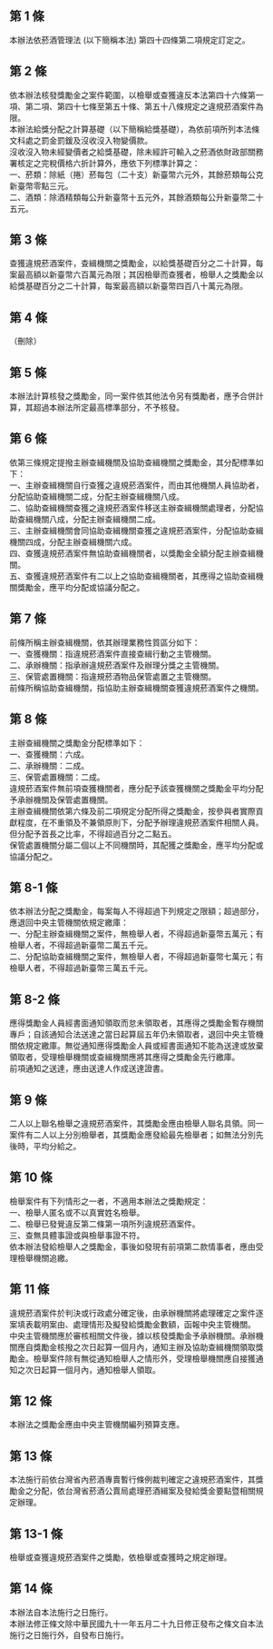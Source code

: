 第 1 條
-------
本辦法依菸酒管理法 (以下簡稱本法) 第四十四條第二項規定訂定之。

第 2 條
-------
依本辦法核發獎勵金之案件範圍，以檢舉或查獲違反本法第四十六條第一  
項、第二項、第四十七條至第五十條、第五十八條規定之違規菸酒案件為  
限。  
本辦法給獎分配之計算基礎（以下簡稱給獎基礎），為依前項所列本法條  
文科處之罰金罰鍰及沒收沒入物變價款。  
沒收沒入物未經變價者之給獎基礎，除未經許可輸入之菸酒依財政部關務  
署核定之完稅價格六折計算外，應依下列標準計算之：  
一、菸類：除紙（捲）菸每包（二十支）新臺幣六元外，其餘菸類每公克  
    新臺幣零點三元。  
二、酒類：除酒精類每公升新臺幣十五元外，其餘酒類每公升新臺幣二十  
    五元。

第 3 條
-------
查獲違規菸酒案件，查緝機關之獎勵金，以給獎基礎百分之二十計算，每  
案最高額以新臺幣六百萬元為限；其因檢舉而查獲者，檢舉人之獎勵金以  
給獎基礎百分之二十計算，每案最高額以新臺幣四百八十萬元為限。

第 4 條
-------
（刪除）

第 5 條
-------
本辦法計算核發之獎勵金，同一案件依其他法令另有獎勵者，應予合併計  
算，其超過本辦法所定最高標準部分，不予核發。

第 6 條
-------
依第三條規定提撥主辦查緝機關及協助查緝機關之獎勵金，其分配標準如  
下：  
一、主辦查緝機關自行查獲之違規菸酒案件，而由其他機關人員協助者，  
    分配協助查緝機關二成，分配主辦查緝機關八成。  
二、協助查緝機關查獲之違規菸酒案件移送主辦查緝機關處理者，分配協  
    助查緝機關八成，分配主辦查緝機關二成。  
三、主辦查緝機關會同協助查緝機關查獲之違規菸酒案件，分配協助查緝  
    機關四成，分配主辦查緝機關六成。  
四、查獲違規菸酒案件無協助查緝機關者，以獎勵金全額分配主辦查緝機  
    關。  
五、查獲違規菸酒案件有二以上之協助查緝機關者，其應得之協助查緝機  
    關獎勵金，應平均分配或協議分配之。

第 7 條
-------
前條所稱主辦查緝機關，依其辦理業務性質區分如下：  
一、查獲機關：指違規菸酒案件直接查緝行動之主管機關。  
二、承辦機關：指承辦違規菸酒案件及辦理分獎之主管機關。  
三、保管處置機關：指違規菸酒物品保管處置之主管機關。  
前條所稱協助查緝機關，指協助主辦查緝機關查獲違規菸酒案件之機關。

第 8 條
-------
主辦查緝機關之獎勵金分配標準如下：  
一、查獲機關：六成。  
二、承辦機關：二成。  
三、保管處置機關：二成。  
違規菸酒案件無前項查獲機關者，應分配予該查獲機關之獎勵金平均分配  
予承辦機關及保管處置機關。  
主辦查緝機關依第六條及前二項規定分配所得之獎勵金，按參與者實際貢  
獻程度，在不重領及不兼領原則下，分配予辦理違規菸酒案件相關人員。  
但分配予首長之比率，不得超過百分之二點五。  
保管處置機關分屬二個以上不同機關時，其配獲之獎勵金，應平均分配或  
協議分配之。

第 8-1 條
---------
依本辦法分配之獎勵金，每案每人不得超過下列規定之限額；超過部分，  
應退回中央主管機關依規定繳庫：  
一、分配主辦查緝機關之案件，無檢舉人者，不得超過新臺幣五萬元；有  
    檢舉人者，不得超過新臺幣二萬五千元。  
二、分配協助查緝機關之案件，無檢舉人者，不得超過新臺幣七萬元；有  
    檢舉人者，不得超過新臺幣三萬五千元。

第 8-2 條
---------
應得獎勵金人員經書面通知領取而怠未領取者，其應得之獎勵金暫存機關  
專戶；自該通知合法送達之當日起算屆五年仍未領取者，退回中央主管機  
關依規定繳庫。無從通知應得獎勵金人員或經書面通知不能為送達或放棄  
領取者，受理檢舉機關或查緝機關應將其應得之獎勵金先行繳庫。  
前項通知之送達，應由送達人作成送達證書。

第 9 條
-------
二人以上聯名檢舉之違規菸酒案件，其獎勵金應由檢舉人聯名具領。同一  
案件有二人以上分別檢舉者，其獎勵金應發給最先檢舉者；如無法分別先  
後時，平均分給之。

第 10 條
--------
檢舉案件有下列情形之一者，不適用本辦法之獎勵規定：  
一、檢舉人匿名或不以真實姓名檢舉。  
二、檢舉已發覺違反第二條第一項所列違規菸酒案件。  
三、查無具體事證或與檢舉事證不符。  
依本辦法發給檢舉人之獎勵金，事後如發現有前項第二款情事者，應由受  
理檢舉機關追繳。

第 11 條
--------
違規菸酒案件於判決或行政處分確定後，由承辦機關將處理確定之案件逐  
案填表載明案由、處理情形及擬發給獎勵金數額，函報中央主管機關。  
中央主管機關應於審核相關文件後，據以核發獎勵金予承辦機關。承辦機  
關應自獎勵金核撥之次日起算一個月內，通知主辦及協助查緝機關領取獎  
勵金。檢舉案件除有無從通知檢舉人之情形外，受理檢舉機關應自接獲通  
知之次日起算一個月內，通知檢舉人領取。

第 12 條
--------
本辦法之獎勵金應由中央主管機關編列預算支應。

第 13 條
--------
本法施行前依台灣省內菸酒專賣暫行條例裁判確定之違規菸酒案件，其獎  
勵金之分配，依台灣省菸酒公賣局處理菸酒緝案及發給獎金要點暨相關規  
定辦理。

第 13-1 條
----------
檢舉或查獲違規菸酒案件之獎勵，依檢舉或查獲時之規定辦理。

第 14 條
--------
本辦法自本法施行之日施行。  
本辦法修正條文除中華民國九十一年五月二十九日修正發布之條文自本法  
施行之日施行外，自發布日施行。

